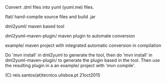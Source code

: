 
  Convert .dml files into yuml (yuml.me) files.

  flat/ hand-compile source files and build .jar

  dml2yuml/ maven based tool

  dml2yuml-maven-plugin/ maven plugin to automate conversion

  example/ maven project with integrated automatic conversion in compilation

  Do 'mvn install' in dml2yuml to generate the tool, then do 'mvn install'
  in dml2yuml-maven-plugin/ to generate the plugin based in the tool.
  Then use the resulting plugin in a an example/ project with 'mvn compile'.

  (C) reis.santos(at)tecnico.ulisboa.pt 21oct2015
